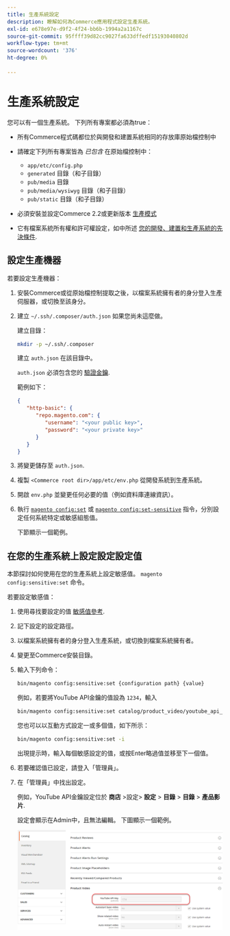 ```yaml
---
title: 生產系統設定
description: 瞭解如何為Commerce應用程式設定生產系統。
exl-id: e678e97e-d9f2-4f24-bb6b-1994a2a1167c
source-git-commit: 95ffff39d82cc9027fa633dffedf15193040802d
workflow-type: tm+mt
source-wordcount: '376'
ht-degree: 0%

---
```


# 生產系統設定

您可以有一個生產系統。 下列所有專案都必須為true：

- 所有Commerce程式碼都位於與開發和建置系統相同的存放庫原始檔控制中
- 請確定下列所有專案皆為 _已包含_ 在原始檔控制中：

   - `app/etc/config.php`
   - `generated` 目錄（和子目錄）
   - `pub/media` 目錄
   - `pub/media/wysiwyg` 目錄（和子目錄）
   - `pub/static` 目錄（和子目錄）

- 必須安裝並設定Commerce 2.2或更新版本 [生產模式](../bootstrap/application-modes.md#production-mode)
- 它有檔案系統所有權和許可權設定，如中所述 [您的開發、建置和生產系統的先決條件](../deployment/prerequisites.md).

## 設定生產機器

若要設定生產機器：

1. 安裝Commerce或從原始檔控制提取之後，以檔案系統擁有者的身分登入生產伺服器，或切換至該身分。
1. 建立 `~/.ssh/.composer/auth.json` 如果您尚未這麼做。

   建立目錄：

   ```bash
   mkdir -p ~/.ssh/.composer
   ```

   建立 `auth.json` 在該目錄中。

   `auth.json` 必須包含您的 [驗證金鑰](../../installation/prerequisites/authentication-keys.md).

   範例如下：

   ```json
   {
      "http-basic": {
         "repo.magento.com": {
            "username": "<your public key>",
            "password": "<your private key>"
         }
      }
   }
   ```

1. 將變更儲存至 `auth.json`.
1. 複製 `<Commerce root dir>/app/etc/env.php` 從開發系統到生產系統。
1. 開啟 `env.php` 並變更任何必要的值（例如資料庫連線資訊）。
1. 執行 [`magento config:set`](../cli/set-configuration-values.md) 或 [`magento config:set-sensitive`](../cli/set-configuration-values.md) 指令，分別設定任何系統特定或敏感組態值。

   下節顯示一個範例。

## 在您的生產系統上設定設定設定值

本節探討如何使用在您的生產系統上設定敏感值。 `magento config:sensitive:set` 命令。

若要設定敏感值：

1. 使用尋找要設定的值 [敏感值參考](../reference/config-reference-sens.md).
1. 記下設定的設定路徑。
1. 以檔案系統擁有者的身分登入生產系統，或切換到檔案系統擁有者。
1. 變更至Commerce安裝目錄。
1. 輸入下列命令：

   ```bash
   bin/magento config:sensitive:set {configuration path} {value}
   ```

   例如，若要將YouTube API金鑰的值設為 `1234`，輸入

   ```bash
   bin/magento config:sensitive:set catalog/product_video/youtube_api_key 1234
   ```

   您也可以以互動方式設定一或多個值，如下所示：

   ```bash
   bin/magento config:sensitive:set -i
   ```

   出現提示時，輸入每個敏感設定的值，或按Enter略過值並移至下一個值。

1. 若要確認值已設定，請登入「管理員」。
1. 在「管理員」中找出設定。

   例如，YouTube API金鑰設定位於 **商店** >設定> **設定** > **目錄** > **目錄** > **產品影片**.

   設定會顯示在Admin中，且無法編輯。 下圖顯示一個範例。

   ![管理員中的敏感設定](../../assets/configuration/sensitive-set.png)
